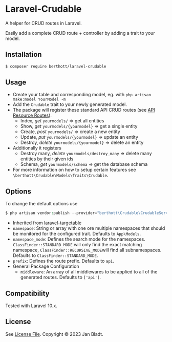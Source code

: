 # Laravel-Crudable

A helper for CRUD routes in Laravel.

Easily add a complete CRUD route + controller by adding a trait to your model.

## Installation

```sh
$ composer require berthott/laravel-crudable
```

## Usage

* Create your table and corresponding model, eg. with `php artisan make:model YourModel -m`
* Add the `Crudable` trait to your newly generated model.
* The package will register these standard API CRUD routes (see [API Resource Routes](https://laravel.com/docs/10.x/controllers#api-resource-routes)).
  * Index, *get*     `yourmodels/` => get all entities
  * Show, *get*     `yourmodels/{yourmodel}` => get a single entity
  * Create, *post*    `yourmodels/` => create a new entity
  * Update, *put*    `yourmodels/{yourmodel}` => update an entity
  * Destroy, *delete*  `yourmodels/{yourmodel}` => delete an entity
* Additionally it registers
  * Destroy many, *delete*  `yourmodels/destroy_many` => delete many entities by their given ids
  * Schema, *get* `yourmodels/schema` => get the database schema
* For more information on how to setup certain features see `\berthott\Crudable\Models\Traits\Crudable`.

## Options

To change the default options use
```php
$ php artisan vendor:publish --provider="berthott\Crudable\CrudableServiceProvider" --tag="config"
```
* Inherited from [laravel-targetable](https://docs.syspons-dev.com/laravel-targetable)
* `namespace`: String or array with one ore multiple namespaces that should be monitored for the configured trait. Defaults to `App\Models`.
* `namespace_mode`: Defines the search mode for the namespaces. `ClassFinder::STANDARD_MODE` will only find the exact matching namespace, `ClassFinder::RECURSIVE_MODE`will find all subnamespaces. Defaults to `ClassFinder::STANDARD_MODE`.
* `prefix`: Defines the route prefix. Defaults to `api`.
* General Package Configuration
  * `middleware`: An array of all middlewares to be applied to all of the generated routes. Defaults to `['api']`.

## Compatibility

Tested with Laravel 10.x.

## License

See [License File](license.md). Copyright © 2023 Jan Bladt.